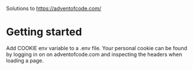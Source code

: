 Solutions to https://adventofcode.com/

# Getting started

Add COOKIE env variable to a .env file.
Your personal cookie can be found by logging in on on adventofcode.com and inspecting the headers when loading a page.
